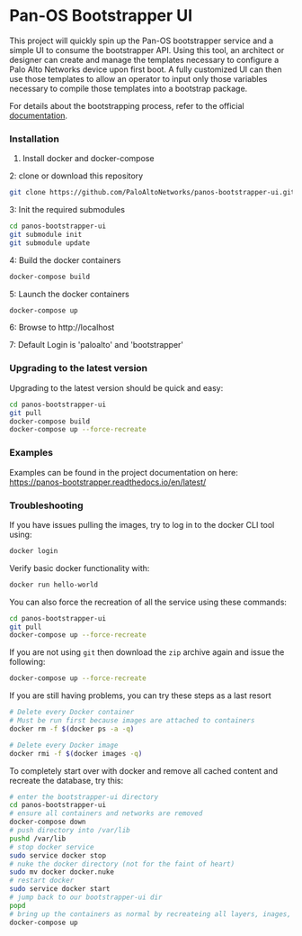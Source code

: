 # Pan-OS Bootstrapper UI

This project will quickly spin up the Pan-OS bootstrapper service and a simple UI to consume the bootstrapper API. Using
this tool, an architect or designer can create and manage the templates necessary to configure a Palo Alto Networks
device upon first boot. A fully customized UI can then use those templates to allow an operator to input only those 
variables necessary to compile those templates into a bootstrap package. 

For details about the bootstrapping process, refer to the official 
[documentation](https://www.paloaltonetworks.com/documentation/71/pan-os/newfeaturesguide/management-features/bootstrapping-firewalls-for-rapid-deployment.html).

### Installation

1. Install docker and docker-compose

2: clone or download this repository

```bash
git clone https://github.com/PaloAltoNetworks/panos-bootstrapper-ui.git

```
3: Init the required submodules

```bash
cd panos-bootstrapper-ui
git submodule init
git submodule update
```
4: Build the docker containers

```bash
docker-compose build
```

5: Launch the docker containers

```bash
docker-compose up
```
6: Browse to http://localhost

7:  Default Login is 'paloalto' and 'bootstrapper'

### Upgrading to the latest version

Upgrading to the latest version should be quick and easy:

```bash
cd panos-bootstrapper-ui
git pull
docker-compose build 
docker-compose up --force-recreate
```



### Examples 

Examples can be found in the project documentation on here: https://panos-bootstrapper.readthedocs.io/en/latest/ 


### Troubleshooting

If you have issues pulling the images, try to log in to the docker CLI
tool using:

```bash
docker login
```

Verify basic docker functionality with:

```bash
docker run hello-world
```

You can also force the recreation of all the service using these commands:

```bash
cd panos-bootstrapper-ui
git pull
docker-compose up --force-recreate
```

If you are not using `git` then download the `zip` archive again 
and issue the following:

```bash
docker-compose up --force-recreate
```

If you are still having problems, you can try these steps as a last resort

```bash
# Delete every Docker container
# Must be run first because images are attached to containers
docker rm -f $(docker ps -a -q)

# Delete every Docker image
docker rmi -f $(docker images -q)
```

To completely start over with docker and remove all cached content and recreate the database, try this:

```bash
# enter the bootstrapper-ui directory
cd panos-bootstrapper-ui
# ensure all containers and networks are removed
docker-compose down
# push directory into /var/lib
pushd /var/lib
# stop docker service
sudo service docker stop
# nuke the docker directory (not for the faint of heart)
sudo mv docker docker.nuke
# restart docker
sudo service docker start
# jump back to our bootstrapper-ui dir
popd
# bring up the containers as normal by recreateing all layers, inages, and containers
docker-compose up
```
